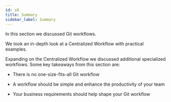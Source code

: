 ```yaml
---
id: s8
title: Summary
sidebar_label: Summary
---
```



In this section we discussed Git workflows.

We took an in-depth look at a Centralized Workflow with practical examples.

Expanding on the Centralized Workflow we discussed additional specialized workflows.
Some key takeaways from this section are:

- There is no one-size-fits-all Git workflow

- A workflow should be simple and enhance the productivity of your team

- Your business requirements should help shape your Git workflow
